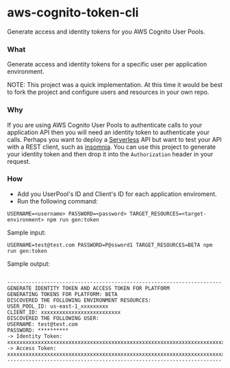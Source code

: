 # aws-cognito-token-cli

Generate access and identity tokens for you AWS Cognito User Pools.

### What

Generate access and identity tokens for a specific user per application environment.

NOTE: This project was a quick implementation. At this time it would be best to fork the project and
configure users and resources in your own repo.

### Why

If you are using AWS Cognito User Pools to authenticate calls to your application API then you will need an
identity token to authenticate your calls. Perhaps you want to deploy a
[Serverless](https://serverless.com/framework/) API but want to test your API with a REST client, such as
[insomnia](https://insomnia.rest/). You can use this project to generate your identity token and then drop
it into the `Authorization` header in your request. 

### How

* Add you UserPool's ID and Client's ID for each application enviroment.
* Run the following command:

```
USERNAME=<username> PASSWORD=<password> TARGET_RESOURCES=<target-environment> npm run gen:token
```

Sample input:

```
USERNAME=test@test.com PASSWORD=P@ssword1 TARGET_RESOURCES=BETA npm run gen:token
```

Sample output:

```

----------------------------------------------------------------------
GENERATE IDENTITY TOKEN AND ACCESS TOKEN FOR PLATFORM
GENERATING TOKENS FOR PLATFORM: BETA
DISCOVERED THE FOLLOWING ENVIRONMENT RESOURCES:
USER_POOL_ID: us-east-1_xxxxxxxxx
CLIENT_ID: xxxxxxxxxxxxxxxxxxxxxxxxxx
DISCOVERED THE FOLLOWING USER:
USERNAME: test@test.com
PASSWORD: **********
-> Identity Token:
xxxxxxxxxxxxxxxxxxxxxxxxxxxxxxxxxxxxxxxxxxxxxxxxxxxxxxxxxxxxxxxxxxxxxxxxxxxxx
-> Access Token:
xxxxxxxxxxxxxxxxxxxxxxxxxxxxxxxxxxxxxxxxxxxxxxxxxxxxxxxxxxxxxxxxxxxxxxxxxxxxx
----------------------------------------------------------------------

```
